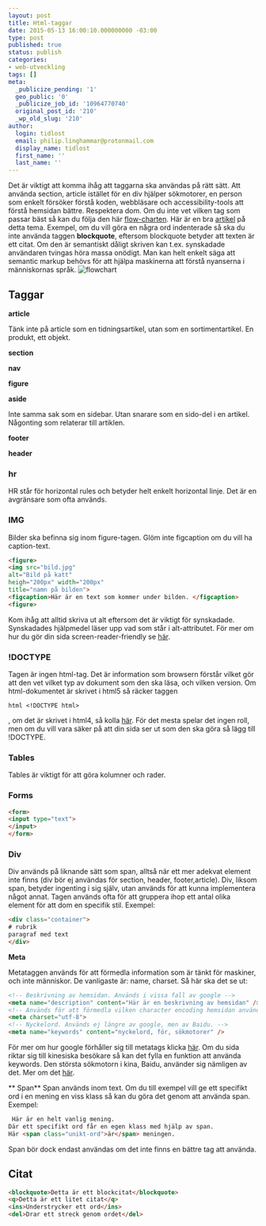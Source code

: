 ```yaml
---
layout: post
title: Html-taggar
date: 2015-05-13 16:00:10.000000000 -03:00
type: post
published: true
status: publish
categories:
- web-utveckling
tags: []
meta:
  _publicize_pending: '1'
  geo_public: '0'
  _publicize_job_id: '10964770740'
  original_post_id: '210'
  _wp_old_slug: '210'
author:
  login: tidlost
  email: philip.linghammar@protonmail.com
  display_name: tidlost
  first_name: ''
  last_name: ''
---
```


Det är viktigt att komma ihåg att taggarna ska användas på rätt sätt. Att använda section, article istället för en div hjälper sökmotorer, en person som enkelt försöker förstå koden, webbläsare och accessibility-tools att förstå hemsidan bättre. Respektera dom. Om du inte vet vilken tag som passar bäst så kan du följa den här [flow-charten](http://html5doctor.com/downloads/h5d-sectioning-flowchart.png). Här är en bra [artikel](http://html5doctor.com/lets-talk-about-semantics/) på detta tema.
Exempel, om du vill göra en några ord indenterade så ska du inte använda taggen **blockquote**, eftersom blockquote betyder att texten är ett citat. Om den är semantiskt dåligt skriven kan t.ex. synskadade användaren tvingas höra massa onödigt.
Man kan helt enkelt säga att semantic markup behövs för att hjälpa maskinerna att förstå nyanserna i människornas språk.
<img src="{{ site.baseurl }}/assets/h5d-sectioning-flowchart.png" alt="flowchart" />

## Taggar

**article**

Tänk inte på article som en tidningsartikel, utan som en sortimentartikel. En produkt, ett objekt.

**section**

**nav**

**figure**

**aside**

Inte samma sak som en sidebar. Utan snarare som en sido-del i en artikel. Någonting som relaterar till artiklen.

**footer**

**header**

### hr
HR står för horizontal rules och betyder helt enkelt horizontal linje. Det är en avgränsare som ofta används.

### IMG
Bilder ska befinna sig inom figure-tagen. Glöm inte figcaption om du vill ha caption-text.

```html
<figure>
<img src="bild.jpg"
alt="Bild på katt"
heigh="200px" width="200px"
title="namn på bilden">
<figcaption>Här är en text som kommer under bilden. </figcaption>
<figure>
```

Kom ihåg att alltid skriva ut alt eftersom det är viktigt för synskadade. Synskadades hjälpmedel läser upp vad som står i alt-attributet. För mer om hur du gör din sida screen-reader-friendly se [här](https://narcotize.wordpress.com/2015/05/24/screen-reader-friendly/).

### !DOCTYPE
Tagen är ingen html-tag. Det är information som browsern förstår vilket gör att den vet vilket typ av dokument som den ska läsa, och vilken version. Om html-dokumentet är skrivet i html5 så räcker taggen
```
html <!DOCTYPE html>
```
, om det är skrivet i html4, så kolla [här](http://www.w3schools.com/tags/tag_doctype.asp). För det mesta spelar det ingen roll, men om du vill vara säker på att din sida ser ut som den ska göra så lägg till !DOCTYPE.
### Tables
Tables är viktigt för att göra kolumner och rader.

### Forms

```html
<form>
<input type="text">
</input>
</form>
```

### Div

Div används på liknande sätt som span, alltså när ett mer adekvat element inte finns (div bör ej användas för section, header, footer,article). Div, liksom span, betyder ingenting i sig själv, utan används för att kunna implementera något annat. Tagen används ofta för att gruppera ihop ett antal olika element för att dom en specifik stil. Exempel:

```html
<div class="container">
# rubrik
paragraf med text
</div>
```

**Meta**

Metataggen används för att förmedla information som är tänkt för maskiner, och inte människor. De vanligaste är: name, charset.
Så här ska det se ut:

```html
<!-- Beskrivning av hemsidan. Används i vissa fall av google -->
<meta name="description" content="Här är en beskrivning av hemsidan" />
<!-- Används för att förmedla vilken character encoding hemsidan använder -->
<meta charset="utf-8">
<!-- Nyckelord. Används ej längre av google, men av Baidu. -->
<meta name="keywords" content="nyckelord, för, sökmotorer" />
```

För mer om hur google förhåller sig till metatags klicka [här](https://support.google.com/webmasters/answer/79812?hl=en). Om du sida riktar sig till kinesiska besökare så kan det fylla en funktion att använda keywords. Den största sökmotorn i kina, Baidu, använder sig nämligen av det. Mer om det [här](http://searchengineland.com/the-b2b-marketers-guide-to-baidu-seo-180658).

** Span**
Span används inom text. Om du till exempel vill ge ett specifikt ord i en mening en viss klass så kan du göra det genom att använda span. Exempel:

```html
 Här är en helt vanlig mening.
Där ett specifikt ord får en egen klass med hjälp av span.
Här <span class="unikt-ord">är</span> meningen.

```
Span bör dock endast användas om det inte finns en bättre tag att använda.

## Citat

```html
<blockquote>Detta är ett blockcitat</blockquote>
<q>Detta är ett litet citat</q>
<ins>Understrycker ett ord</ins>
<del>Drar ett streck genom ordet</del>
```
